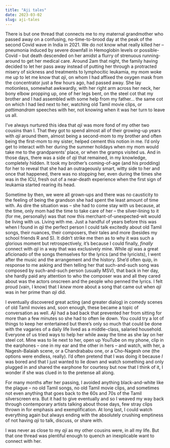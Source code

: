 ```yaml
---
title: "Aji tales"
date: 2023-03-02
slug: aji-tales
---
```


There is but one thread that connects me to my maternal grandmother who passed
away on a confusing, no-time-to-brood day at the peak of the second Covid wave
in India in 2021. We do not know what really killed her – pneumonia induced by
severe downfall in Hemoglobin levels or possible-Covid – but death descended on
her amidst a flurry of strenuous running-around to get her medical care. Around
2am that night, the family having decided to let her pass away instead of
putting her through a protracted misery of sickness and treatments to
lymphocitic leukamia, my mom woke me up to let me know that _aji_, on whom I had
affixed the oxygen mask from the concentrator just a few hours ago, had passed
away. She lay motionless, somewhat awkwardly, with her right arm across her
neck, her bony elbow propping up, one of her legs bent, on the steel cot that my
brother and I had assembled with some help from my father… the same cot on which
I had lied next to her, watching old Tamil movie clips, or _pattimandram_
speeches with her, not knowing when it was her turn to leave us all.

I’ve always nurtured this idea that _aji_ was more fond of my other two cousins
than I. That they got to spend almost all of their growing-up years with _aji_
around them, almost being a second-mom to my brother and often being the
first-mom to my sister, helped cement this notion in me. I’d only get to
interact with her during the summer holidays when my mom would take me to the
grandparents’ place, or when the gramps visited us. And in those days, there was
a side of _aji_ that remained, in my knowledge, completely hidden. It took my
brother’s coming-of-age (and his prodding) for her to reveal that she had an
outrageously smart, witty side to her and once that happened, there was no
stopping her, even during the times she was in the ICU, fresh out of a
near-death experience when the first sign of leukamia started rearing its head.

Sometime by then, we were all grown-ups and there was no causticity to the
feeling of being the grandson she had spent the least amount of time with. As
dire the situation was – she had to come stay with us because, at the time, only
mom had the time to take care of her – the silver-lining to it (for me,
personally) was that now this merchant-of-unexpected-wit would be living with
us. Living with me. Just a handful of years before this was when I found in
_aji_ the perfect person I could talk excitedly about old Tamil songs, their
nuances, their composers, their tales and more (besides my school friends R and
S). It didn’t strike me then as to why it was such a glorious moment but
retrospectively, it’s because I could finally, _finally_ connect with _aji_ in a
way that was exclusively mine. While _aji_ was a great aficionado of the songs
themselves for the lyrics (and the lyricists), I went after the music and the
arrangement and the history. She’d often quip, in response to me asking and then
telling her that such-and-such song was composed by such-and-such person
(usually MSV), that back in her day, she hardly paid any attention to who the
composer was and all they cared about was the actors onscreen and the people who
penned the lyrics. I felt proud (vain, I know) that I _knew_ more about a song
that came out when _aji_ was in her prime than _aji_ did.

I eventually discovered great acting (and greater dialog) in comedy scenes of
old Tamil movies and, soon enough, these became a topic of conversation as well.
_Aji_ had a bad back that prevented her from sitting for more than a few minutes
so she had to often lie down. You could try a lot of things to keep her
entertained but there’s only so much that could be done with the vagaries of a
daily life lived as a middle-class, salaried household. Everyone of us tried
ways to help her while away the time as she lay on her steel cot. Mine was to
lie next to her, open up YouTube on my phone, clip in the earphones – one in my
ear and the other in hers – and watch, with her, a Nagesh-Balaiah scene, or a
Chandrababu one, or a Cho-Nagesh one (the options were endless, really). I’d
often pretend that I was doing it because _I_ was bored and that I just wanted
to lie down and watch something and only plugged in and shared the earphone for
courtesy but now that I think of it, I wonder if she was clued in to the
pretense all along.

For many months after her passing, I avoided anything black-and-white like the
plague – no old Tamil songs, no old Tamil movie clips, and sometimes not even
anything that goes back to the 60s and 70s of the Tamil silverscreen era. But it
had to give eventually and so I weaved my way back through contemporary artists
talking about those days, few stray clips thrown in for emphasis and
exemplification. At long last, I could watch everything again but always ending
with the absolutely crushing emptiness of not having _aji_ to talk, discuss, or
share with.

I was never as close to my _aji_ as my other cousins were, in all my life. But
that one thread was plentiful enough to quench an inexplicable want to connect
with her.

